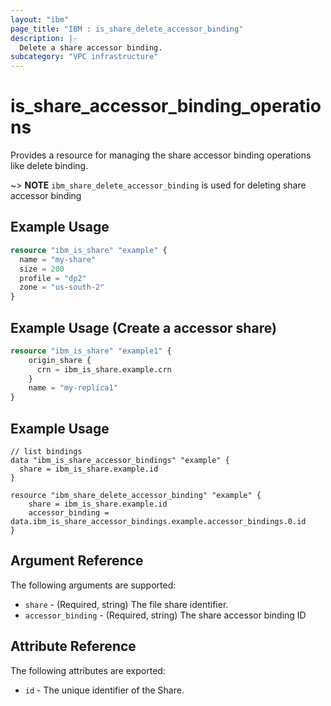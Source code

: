 ```yaml
---
layout: "ibm"
page_title: "IBM : is_share_delete_accessor_binding"
description: |-
  Delete a share accessor binding.
subcategory: "VPC infrastructure"
---
```


# is_share_accessor_binding_operations

Provides a resource for managing the share accessor binding operations like delete binding.

~> **NOTE**
`ibm_share_delete_accessor_binding` is used for deleting share accessor binding


## Example Usage

```terraform
resource "ibm_is_share" "example" {
  name = "my-share"
  size = 200
  profile = "dp2"
  zone = "us-south-2"
}
```
## Example Usage (Create a accessor share)

```terraform
resource "ibm_is_share" "example1" {
    origin_share {
      crn = ibm_is_share.example.crn
    }
    name = "my-replica1"
}
```

## Example Usage

```hcl
// list bindings
data "ibm_is_share_accessor_bindings" "example" {
  share = ibm_is_share.example.id
}

resource "ibm_share_delete_accessor_binding" "example" {
    share = ibm_is_share.example.id
    accessor_binding = data.ibm_is_share_accessor_bindings.example.accessor_bindings.0.id
}
```

## Argument Reference

The following arguments are supported:

- `share` - (Required, string) The file share identifier.
- `accessor_binding` - (Required, string) The share accessor binding ID

## Attribute Reference

The following attributes are exported:

- `id` - The unique identifier of the Share.

